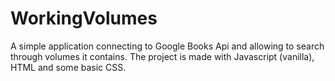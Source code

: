 # WorkingVolumes
A simple application connecting to Google Books Api and allowing to search through volumes it contains. The project is made with Javascript (vanilla), HTML and some basic CSS.
